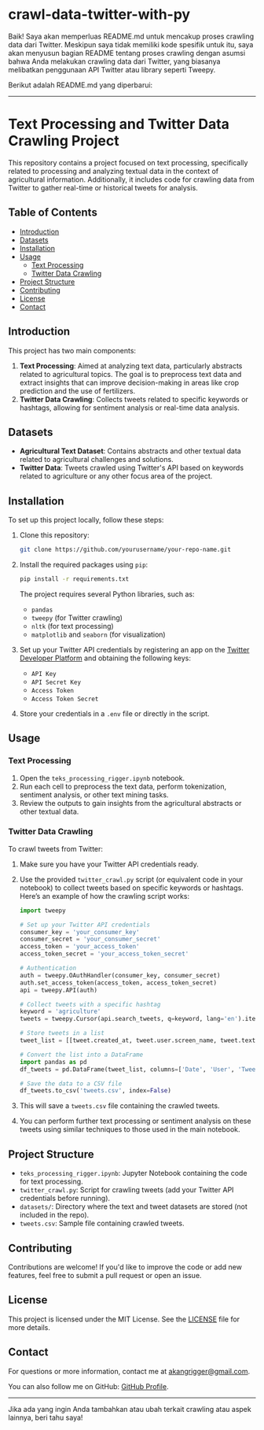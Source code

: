 # crawl-data-twitter-with-py

Baik! Saya akan memperluas README.md untuk mencakup proses crawling data dari Twitter. Meskipun saya tidak memiliki kode spesifik untuk itu, saya akan menyusun bagian README tentang proses crawling dengan asumsi bahwa Anda melakukan crawling data dari Twitter, yang biasanya melibatkan penggunaan API Twitter atau library seperti Tweepy.

Berikut adalah README.md yang diperbarui:

---

# Text Processing and Twitter Data Crawling Project

This repository contains a project focused on text processing, specifically related to processing and analyzing textual data in the context of agricultural information. Additionally, it includes code for crawling data from Twitter to gather real-time or historical tweets for analysis.

## Table of Contents
- [Introduction](#introduction)
- [Datasets](#datasets)
- [Installation](#installation)
- [Usage](#usage)
  - [Text Processing](#text-processing)
  - [Twitter Data Crawling](#twitter-data-crawling)
- [Project Structure](#project-structure)
- [Contributing](#contributing)
- [License](#license)
- [Contact](#contact)

## Introduction
This project has two main components:
1. **Text Processing**: Aimed at analyzing text data, particularly abstracts related to agricultural topics. The goal is to preprocess text data and extract insights that can improve decision-making in areas like crop prediction and the use of fertilizers.
2. **Twitter Data Crawling**: Collects tweets related to specific keywords or hashtags, allowing for sentiment analysis or real-time data analysis.

## Datasets
- **Agricultural Text Dataset**: Contains abstracts and other textual data related to agricultural challenges and solutions.
- **Twitter Data**: Tweets crawled using Twitter's API based on keywords related to agriculture or any other focus area of the project.

## Installation
To set up this project locally, follow these steps:

1. Clone this repository:
   ```bash
   git clone https://github.com/yourusername/your-repo-name.git
   ```
2. Install the required packages using `pip`:
   ```bash
   pip install -r requirements.txt
   ```
   The project requires several Python libraries, such as:
   - `pandas`
   - `tweepy` (for Twitter crawling)
   - `nltk` (for text processing)
   - `matplotlib` and `seaborn` (for visualization)

3. Set up your Twitter API credentials by registering an app on the [Twitter Developer Platform](https://developer.twitter.com/) and obtaining the following keys:
   - `API Key`
   - `API Secret Key`
   - `Access Token`
   - `Access Token Secret`

4. Store your credentials in a `.env` file or directly in the script.

## Usage

### Text Processing
1. Open the `teks_processing_rigger.ipynb` notebook.
2. Run each cell to preprocess the text data, perform tokenization, sentiment analysis, or other text mining tasks.
3. Review the outputs to gain insights from the agricultural abstracts or other textual data.

### Twitter Data Crawling
To crawl tweets from Twitter:
1. Make sure you have your Twitter API credentials ready.
2. Use the provided `twitter_crawl.py` script (or equivalent code in your notebook) to collect tweets based on specific keywords or hashtags. Here’s an example of how the crawling script works:
   ```python
   import tweepy

   # Set up your Twitter API credentials
   consumer_key = 'your_consumer_key'
   consumer_secret = 'your_consumer_secret'
   access_token = 'your_access_token'
   access_token_secret = 'your_access_token_secret'

   # Authentication
   auth = tweepy.OAuthHandler(consumer_key, consumer_secret)
   auth.set_access_token(access_token, access_token_secret)
   api = tweepy.API(auth)

   # Collect tweets with a specific hashtag
   keyword = 'agriculture'
   tweets = tweepy.Cursor(api.search_tweets, q=keyword, lang='en').items(100)

   # Store tweets in a list
   tweet_list = [[tweet.created_at, tweet.user.screen_name, tweet.text] for tweet in tweets]

   # Convert the list into a DataFrame
   import pandas as pd
   df_tweets = pd.DataFrame(tweet_list, columns=['Date', 'User', 'Tweet'])
   
   # Save the data to a CSV file
   df_tweets.to_csv('tweets.csv', index=False)
   ```

3. This will save a `tweets.csv` file containing the crawled tweets.
4. You can perform further text processing or sentiment analysis on these tweets using similar techniques to those used in the main notebook.

## Project Structure
- `teks_processing_rigger.ipynb`: Jupyter Notebook containing the code for text processing.
- `twitter_crawl.py`: Script for crawling tweets (add your Twitter API credentials before running).
- `datasets/`: Directory where the text and tweet datasets are stored (not included in the repo).
- `tweets.csv`: Sample file containing crawled tweets.

## Contributing
Contributions are welcome! If you'd like to improve the code or add new features, feel free to submit a pull request or open an issue.

## License
This project is licensed under the MIT License. See the [LICENSE](LICENSE) file for more details.

## Contact
For questions or more information, contact me at [akangrigger@gmail.com](mailto:akangrigger@gmail.com).

You can also follow me on GitHub: [GitHub Profile](https://github.com/yourusername).

---

Jika ada yang ingin Anda tambahkan atau ubah terkait crawling atau aspek lainnya, beri tahu saya!
